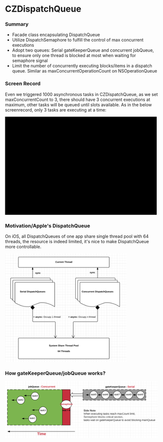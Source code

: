 # CZDispatchQueue
 

### Summary
* Facade class encapsulating DispatchQueue
* Utilize DispatchSemaphore to fulfill the control of max concurrent executions
* Adopt two queues: Serial gateKeeperQueue and concurrent jobQueue, to ensure only one thread is blocked at most when waiting for semaphore signal
* Limit the number of concurrently executing blocks/items in a dispatch queue. Similar as maxConcurrentOperationCount on NSOperationQueue

### Screen Record 
Even we triggered 1000 asynchronous tasks in CZDispatchQueue, as we set maxConcurrentCount to 3, there should have 3 concurrent executions at maximum, other tasks will be queued until slots available. As in the below screenrecord, only 3 tasks are executing at a time:

<img src="./CZDispatchQueueDemo/CZDispatchQueueDemo/Screenshots/CZDispatchQueueDemo.gif" width="500">

### Motivation/Apple's DispatchQueue
On iOS, all DispatchQueues of one app share single thread pool with 64 threads, the resource is indeed limited, it's nice to make DispatchQueue more controllable.

<img src="./CZDispatchQueue/Diagrams/DispatchQueue.png" width="400">

### How gateKeeperQueue/jobQueue works?
<img src="./CZDispatchQueue/Diagrams/DispatchQueue-limitMax-Semaphore.png">

